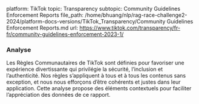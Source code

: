 platform: TikTok
topic: Transparency
subtopic: Community Guidelines Enforcement Reports
file_path: /home/bhuang/nlp/rag-race-challenge2-2024/platform-docs-versions/TikTok_Transparency/Community Guidelines Enforcement Reports.md
url: https://www.tiktok.com/transparency/fr-fr/community-guidelines-enforcement-2023-1/

### Analyse

Les Règles Communautaires de TikTok sont définies pour favoriser une expérience divertissante qui privilégie la sécurité, l’inclusion et l’authenticité. Nos règles s’appliquent à tous et à tous les contenus sans exception, et nous nous efforçons d’être cohérents et justes dans leur application. Cette analyse propose des éléments contextuels pour faciliter l’appréciation des données de ce rapport.